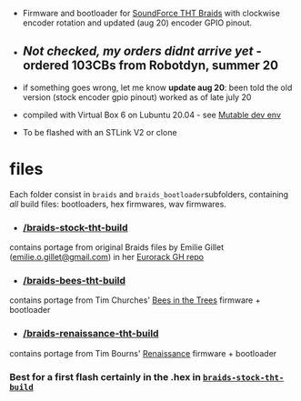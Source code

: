 - Firmware and bootloader for [SoundForce THT Braids](http://sound-force.nl/?page_id=3179) with clockwise encoder rotation and updated (aug 20) encoder GPIO pinout.

- ## *Not checked, my orders didnt arrive yet* - ordered 103CBs from Robotdyn, summer 20

- if something goes wrong, let me know __update aug 20__: been told the old version (stock encoder gpio pinout) worked as of late july 20

- compiled with Virtual Box 6 on Lubuntu 20.04 - see [Mutable dev env](https://github.com/pichenettes/mutable-dev-environment)

- To be flashed with an STLink V2 or clone


# files

Each folder consist in `braids` and `braids_bootloader`subfolders, containing _all_ build files: bootloaders, hex firmwares, wav firmwares.

- ### [/braids-stock-tht-build](https://github.com/pierstu/braids_tht/tree/master/braids-stock-tht-build) 

contains portage from original Braids files by Emilie Gillet (emilie.o.gillet@gmail.com) in her [Eurorack GH repo](https://github.com/pichenettes/eurorack)

- ### [/braids-bees-tht-build](https://github.com/pierstu/braids_tht/tree/master/braids-bees-tht-build) 

contains portage from Tim Churches' [Bees in the Trees](https://github.com/timchurches/Mutated-Mutables) firmware + bootloader

- ### [/braids-renaissance-tht-build](https://github.com/pierstu/braids_tht/tree/master/braids-renaissance-tht-build) 

contains portage from Tim Bourns' [Renaissance](https://burns.ca/eurorack.html) firmware + bootloader

### Best for a first flash certainly in the .hex in [`braids-stock-tht-build`](https://github.com/pierstu/braids_tht/tree/master/braids-stock-tht-build) 
